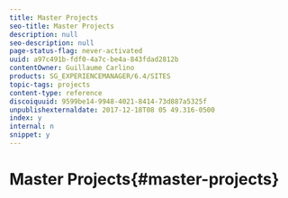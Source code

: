 ```yaml
---
title: Master Projects
seo-title: Master Projects
description: null
seo-description: null
page-status-flag: never-activated
uuid: a97c491b-fdf0-4a7c-be4a-843fdad2812b
contentOwner: Guillaume Carlino
products: SG_EXPERIENCEMANAGER/6.4/SITES
topic-tags: projects
content-type: reference
discoiquuid: 9599be14-9948-4021-8414-73d887a5325f
unpublishexternaldate: 2017-12-18T08 05 49.316-0500
index: y
internal: n
snippet: y
---
```


# Master Projects{#master-projects}


